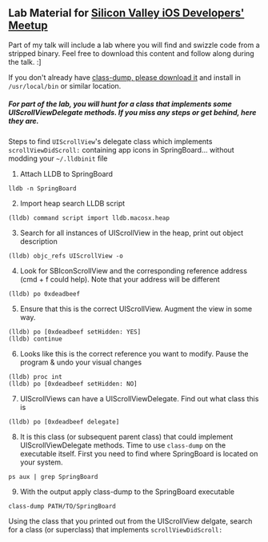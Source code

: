 ## Lab Material for [Silicon Valley iOS Developers' Meetup](http://www.meetup.com/sviphone/)

Part of my talk will include a lab where you will find and swizzle code from a stripped binary. Feel free to download this content and follow along during the talk. :] 

If you don't already have [class-dump, please download it](https://github.com/nygard/class-dump) and install in `/usr/local/bin` or similar location. 

##### For part of the lab, you will hunt for a class that implements some UIScrollViewDelegate methods. If you miss any steps or get behind, here they are.

Steps to find `UIScrollView`'s delegate class which implements `scrollViewDidScroll:` containing app icons in SpringBoard... without modding your `~/.lldbinit` file

1. Attach LLDB to SpringBoard

  ```lldb 
  lldb -n SpringBoard
  ```

2. Import heap search LLDB script  

  ```lldb
  (lldb) command script import lldb.macosx.heap
  ```

3. Search for all instances of UIScrollView in the heap, print out object description

  ```lldb 
  (lldb) objc_refs UIScrollView -o
  ```

4. Look for SBIconScrollView and the corresponding reference address (cmd + f could help). Note that your address will be different  

  ```lldb 
  (lldb) po 0xdeadbeef
  ```

5. Ensure that this is the correct UIScrollView. Augment the view in some way. 

  ```lldb 
  (lldb) po [0xdeadbeef setHidden: YES]
  (lldb) continue 
  ```

6. Looks like this is the correct reference you want to modify. Pause the program & undo your visual changes 

  ```lldb 
  (lldb) proc int
  (lldb) po [0xdeadbeef setHidden: NO]
  ```

7. UIScrollViews can have a UIScrollViewDelegate. Find out what class this is

  ```lldb 
  (lldb) po [0xdeadbeef delegate] 
  ```

8. It is this class (or subsequent parent class) that could implement UIScrollViewDelegate methods. Time to use `class-dump` on the executable itself. First you need to find where SpringBoard is located on your system. 

  ```lldb 
  ps aux | grep SpringBoard 
  ```

9. With the output apply class-dump to the SpringBoard executable 

  ```lldb 
  class-dump PATH/TO/SpringBoard 
  ```

Using the class that you printed out from the UIScrollView delgate, search for a class (or superclass) that implements `scrollViewDidScroll:`

